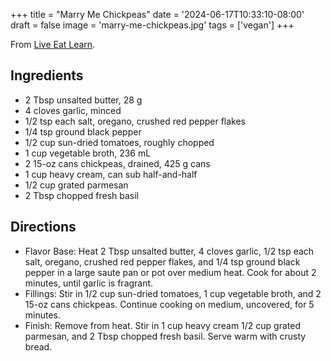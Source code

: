 +++
title = "Marry Me Chickpeas"
date = '2024-06-17T10:33:10-08:00'
draft = false
image = 'marry-me-chickpeas.jpg'
tags = ['vegan']
+++

From [Live Eat Learn](https://www.liveeatlearn.com/marry-me-chickpeas/#wprm-recipe-container-90865).

## Ingredients
* 2 Tbsp unsalted butter, 28 g
* 4 cloves garlic, minced
* 1/2 tsp each salt, oregano, crushed red pepper flakes
* 1/4 tsp ground black pepper
* 1/2 cup sun-dried tomatoes, roughly chopped
* 1 cup vegetable broth, 236 mL
* 2 15-oz cans chickpeas, drained, 425 g cans
* 1 cup heavy cream, can sub half-and-half
* 1/2 cup grated parmesan
* 2 Tbsp chopped fresh basil

## Directions
* Flavor Base: Heat 2 Tbsp unsalted butter, 4 cloves garlic, 1/2 tsp each salt, oregano, crushed red pepper flakes, and 1/4 tsp ground black pepper in a large saute pan or pot over medium heat. Cook for about 2 minutes, until garlic is fragrant.
* Fillings: Stir in 1/2 cup sun-dried tomatoes, 1 cup vegetable broth, and 2 15-oz cans chickpeas. Continue cooking on medium, uncovered, for 5 minutes.
* Finish: Remove from heat. Stir in 1 cup heavy cream 1/2 cup grated parmesan, and 2 Tbsp chopped fresh basil. Serve warm with crusty bread.
